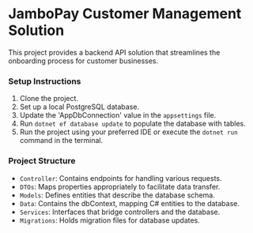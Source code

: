 # JamboPay Customer Management Solution

This project provides a backend API solution that streamlines the onboarding process for customer businesses.

### Setup Instructions
1. Clone the project.
2. Set up a local PostgreSQL database.
3. Update the 'AppDbConnection' value in the `appsettings` file.
4. Run `dotnet ef database update` to populate the database with tables.
5. Run the project using your preferred IDE or execute the `dotnet run` command in the terminal.

### Project Structure
- `Controller`: Contains endpoints for handling various requests.
- `DTOs`: Maps properties appropriately to facilitate data transfer.
- `Models`: Defines entities that describe the database schema.
- `Data`: Contains the dbContext, mapping C# entities to the database.
- `Services`: Interfaces that bridge controllers and the database.
- `Migrations`: Holds migration files for database updates.
